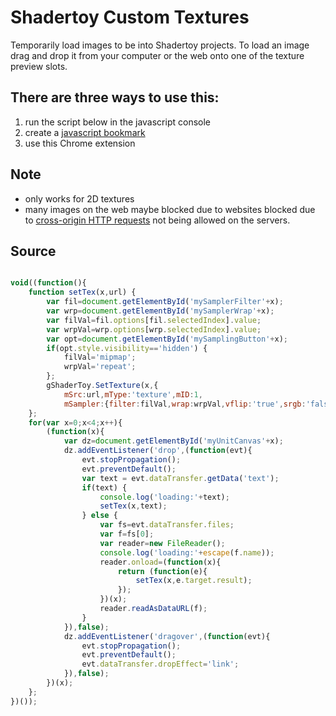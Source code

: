# Shadertoy Custom Textures

Temporarily load images to be into Shadertoy projects. To load an image drag and drop it from your computer or the web onto one of the texture preview slots.

## There are three ways to use this:
1. run the script below in the javascript console
2. create a [javascript bookmark](http://andrewhills.github.io/ShadertoyCustomTextures/bookmark.html)
3. use this Chrome extension

## Note
* only works for 2D textures
* many images on the web maybe blocked due to websites blocked due to [cross-origin HTTP requests](https://developer.mozilla.org/en-US/docs/Web/HTTP/Access_control_CORS) not being allowed on the servers.

## Source

```javascript

void((function(){
    function setTex(x,url) {
        var fil=document.getElementById('mySamplerFilter'+x);
        var wrp=document.getElementById('mySamplerWrap'+x);
        var filVal=fil.options[fil.selectedIndex].value;
        var wrpVal=wrp.options[wrp.selectedIndex].value;
        var opt=document.getElementById('mySamplingButton'+x);
        if(opt.style.visibility=='hidden') {
            filVal='mipmap';
            wrpVal='repeat';
        };
        gShaderToy.SetTexture(x,{
            mSrc:url,mType:'texture',mID:1,
            mSampler:{filter:filVal,wrap:wrpVal,vflip:'true',srgb:'false',internal:'byte'}});
    };    
    for(var x=0;x<4;x++){
        (function(x){
            var dz=document.getElementById('myUnitCanvas'+x);
            dz.addEventListener('drop',(function(evt){
                evt.stopPropagation();
                evt.preventDefault();
                var text = evt.dataTransfer.getData('text');
                if(text) {
                    console.log('loading:'+text);
                    setTex(x,text);
                } else {
                    var fs=evt.dataTransfer.files;
                    var f=fs[0];
                    var reader=new FileReader();
                    console.log('loading:'+escape(f.name));
                    reader.onload=(function(x){
                        return (function(e){
                            setTex(x,e.target.result);
                        });
                    })(x);
                    reader.readAsDataURL(f);
                }
            }),false);
            dz.addEventListener('dragover',(function(evt){
                evt.stopPropagation();
                evt.preventDefault();
                evt.dataTransfer.dropEffect='link';
            }),false);
        })(x);
    };
})());

```
